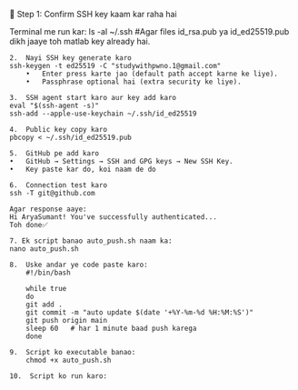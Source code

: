 🔹 Step 1: Confirm SSH key kaam kar raha hai

Terminal me run kar:
ls -al ~/.ssh  #Agar files id_rsa.pub ya id_ed25519.pub dikh jaaye toh matlab key already hai.

	2.	Nayi SSH key generate karo
    ssh-keygen -t ed25519 -C "studywithpwno.1@gmail.com"
    	•	Enter press karte jao (default path accept karne ke liye).
	    •	Passphrase optional hai (extra security ke liye).

    3.	SSH agent start karo aur key add karo
    eval "$(ssh-agent -s)"
    ssh-add --apple-use-keychain ~/.ssh/id_ed25519

    4.	Public key copy karo
    pbcopy < ~/.ssh/id_ed25519.pub

    5.	GitHub pe add karo
	•	GitHub → Settings → SSH and GPG keys → New SSH Key.
	•	Key paste kar do, koi naam de do 

    6.	Connection test karo
    ssh -T git@github.com

    Agar response aaye:
    Hi AryaSumant! You've successfully authenticated...  
    Toh done✅

    7. Ek script banao auto_push.sh naam ka: 
    nano auto_push.sh

    8.  Uske andar ye code paste karo:
        #!/bin/bash

        while true
        do
        git add .
        git commit -m "auto update $(date '+%Y-%m-%d %H:%M:%S')"
        git push origin main
        sleep 60   # har 1 minute baad push karega
        done
    
    9.  Script ko executable banao:
        chmod +x auto_push.sh

    10.  Script ko run karo:
        